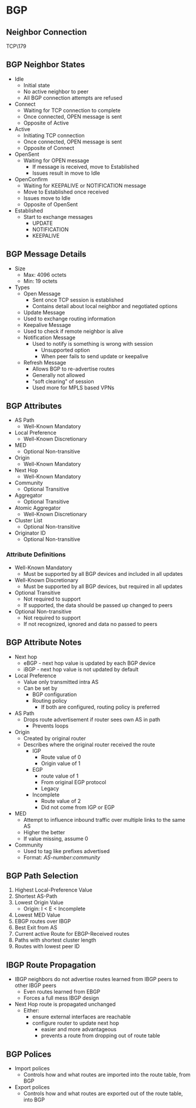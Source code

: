 # BGP

## Neighbor Connection

TCP\179

## BGP Neighbor States

- Idle
  - Initial state
  - No active neighbor to peer
  - All BGP connection attempts are refused
- Connect
  - Waiting for TCP connection to complete
  - Once connected, OPEN message is sent
  - Opposite of Active
- Active
  - Initiating TCP connection
  - Once connected, OPEN message is sent
  - Opposite of Connect
- OpenSent
  - Waiting for OPEN message
    - If message is received, move to Established
    - Issues result in move to Idle
- OpenConfirm
  - Waiting for KEEPALIVE or NOTIFICATION message
  - Move to Established once received
  - Issues move to Idle
  - Opposite of OpenSent
- Established
  - Start to exchange messages
    - UPDATE
    - NOTIFICATION
    - KEEPALIVE

## BGP Message Details

- Size
  - Max: 4096 octets
  - Min: 19 octets
- Types
  - Open Message
    - Sent once TCP session is established
    - Contains detail about local neighbor and negotiated options
  - Update Message
  - Used to exchange routing information
  - Keepalive Message
  - Used to check if remote neighbor is alive
  - Notification Message
    - Used to notify is something is wrong with session
      - Unsupported option
      - When peer fails to send update or keepalive
  - Refresh Message
    - Allows BGP to re-advertise routes
    - Generally not allowed
    - "soft clearing" of session
    - Used more for MPLS based VPNs

## BGP Attributes

- AS Path
  - Well-Known Mandatory
- Local Preference
  - Well-Known Discretionary
- MED
  - Optional Non-transitive
- Origin
  - Well-Known Mandatory
- Next Hop
  - Well-Known Mandatory
- Community
  - Optional Transitive
- Aggregator
  - Optional Transitive
- Atomic Aggregator
  - Well-Known Discretionary
- Cluster List
  - Optional Non-transitive
- Originator ID
  - Optional Non-transitive

### Attribute Definitions

- Well-Known Mandatory
  - Must be supported by all BGP devices and included in all updates
- Well-Known Discretionary
  - Must be supported by all BGP devices, but required in all updates
- Optional Transitive
  - Not required to support
  - If supported, the data should be passed up changed to peers
- Optional Non-transitive
  - Not required to support
  - If not recognized, ignored and data no passed to peers

## BGP Attribute Notes

- Next hop
  - eBGP - next hop value is updated by each BGP device
  - iBGP - next hop value is not updated by default
- Local Preference
  - Value only transmitted intra AS
  - Can be set by
    - BGP configuration
    - Routing policy
      - If both are configured, routing policy is preferred
- AS Path
  - Drops route advertisement if router sees own AS in path
    - Prevents loops
- Origin
  - Created by original router
  - Describes where the original router received the route
    - IGP
      - Route value of 0
      - Origin value of 1
    - EGP
      - route value of 1
      - From original EGP protocol
      - Legacy
    - Incomplete
      - Route value of 2
      - Did not come from IGP or EGP
- MED
  - Attempt to influence inbound traffic over multiple links to the same AS
  - Higher the better
  - If value missing, assume 0
- Community
  - Used to tag like prefixes advertised
  - Format: *AS-number:community*

## BGP Path Selection

1. Highest Local-Preference Value
2. Shortest AS-Path
3. Lowest Origin Value
    - Origin: I < E < Incomplete
4. Lowest MED Value
5. EBGP routes over IBGP
6. Best Exit from AS
7. Current active Route for EBGP-Received routes
8. Paths with shortest cluster length
9. Routes with lowest peer ID

## IBGP Route Propagation

- IBGP neighbors do not advertise routes learned from IBGP peers to other IBGP peers
  - Even routes learned from EBGP
  - Forces a full mess IBGP design
- Next Hop route is propagated unchanged
  - Either:
    - ensure external interfaces are reachable
    - configure router to update next hop
      - easier and more advantageous
      - prevents a route from dropping out of route table

## BGP Polices

- Import polices
  - Controls how and what routes are imported into the route table, from BGP
- Export polices
  - Controls how and what routes are exported out of the route table, into BGP
